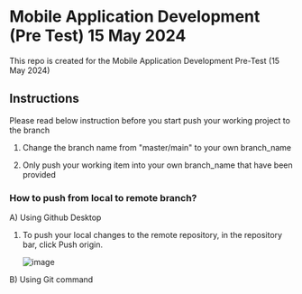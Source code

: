 # Mobile Application Development (Pre Test) 15 May 2024
This repo is created for the Mobile Application Development Pre-Test (15 May 2024)

## Instructions
Please read below instruction before you start push your working project to the branch

1) Change the branch name from "master/main" to your own branch_name
   
2) Only push your working item into your own branch_name that have been provided

### How to push from local to remote branch?

A) Using Github Desktop

  1) To push your local changes to the remote repository, in the repository bar, click Push origin.
     
     ![image](https://github.com/WSMB2024-MAD/pre_test_15_May_2024/assets/93239445/7a087ff3-5763-4e46-b61b-4f53ca24061e)

   
B) Using Git command
